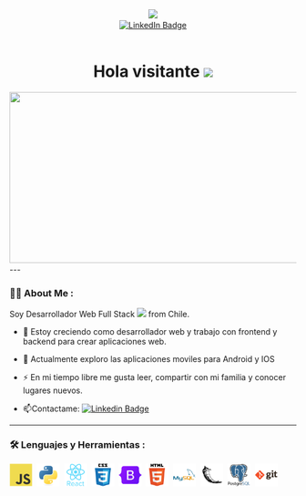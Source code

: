 <div id="header" align="center">
  <img src="https://media.giphy.com/media/zhYSVCirREeIZtONCI/giphy.gif" width="100"/>
<div id="badges">
  <a href="https://www.linkedin.com/in/luiscastillochacin/">
    <img src="https://img.shields.io/badge/LinkedIn-blue?style=for-the-badge&logo=linkedin&logoColor=white" alt="LinkedIn Badge"/>
  </a>
</div>
<img src="https://komarev.com/ghpvc/?username=luisrcc&style=flat-square&color=blue" alt=""/>
<h1>
 Hola visitante
    <img src="https://media.giphy.com/media/hvRJCLFzcasrR4ia7z/giphy.gif" width="50px"/>
</h1>
</div>
<div align="center">
  <img src="https://media.giphy.com/media/wLNuW1tCKRiPmDV5Y4/giphy.gif" width="600" height="300"/>
</div>
---

### :man_technologist: About Me :
Soy Desarrollador Web Full Stack <img src="https://media.giphy.com/media/zOvBKUUEERdNm/giphy.gif" width="30"> from Chile.
- :telescope: Estoy creciendo como desarrollador web y trabajo con frontend y backend para crear aplicaciones web.

- :seedling: Actualmente exploro las aplicaciones moviles para Android y IOS

- :zap: En mi tiempo libre me gusta leer, compartir con mi familia y conocer lugares nuevos.

- :mailbox:Contactame: [![Linkedin Badge](https://img.shields.io/badge/-LinkedIn-blue?style=flat&logo=Linkedin&logoColor=white)](https://www.linkedin.com/in/luiscastillochacin/)
---

### :hammer_and_wrench: Lenguajes y Herramientas :
<div>
  <img src="https://github.com/devicons/devicon/blob/master/icons/javascript/javascript-original.svg" title="JavaScript" alt="JavaScript" width="40" height="40"/>&nbsp;
  <img src="https://github.com/devicons/devicon/blob/master/icons/python/python-original.svg"title="python" alt="Python" width="40" height="40"/>&nbsp;
  <img src="https://github.com/devicons/devicon/blob/master/icons/react/react-original-wordmark.svg" title="React" alt="React" width="40" height="40"/>&nbsp;
  <img src="https://github.com/devicons/devicon/blob/master/icons/css3/css3-original-wordmark.svg"  title="CSS3" alt="CSS" width="40" height="40"/>&nbsp;
  <img src="https://github.com/devicons/devicon/blob/master/icons/bootstrap/bootstrap-original.svg"  title="Boostrap" alt="Boostrap" width="40" height="40"/>&nbsp;
  <img src="https://github.com/devicons/devicon/blob/master/icons/html5/html5-original-wordmark.svg" title="HTML5" alt="HTML" width="40" height="40"/>&nbsp;
  <img src="https://github.com/devicons/devicon/blob/master/icons/mysql/mysql-original-wordmark.svg" title="MySQL"  alt="MySQL" width="40" height="40"/>&nbsp;
  <img src="https://github.com/devicons/devicon/blob/master/icons/flask/flask-original.svg" title="Flask" alt="Flask" width="40" height="40"/>&nbsp;
  <img src="https://github.com/devicons/devicon/blob/master/icons/postgresql/postgresql-original-wordmark.svg" title="PostgreSQL" alt="PostgreSQL" width="40" height="40"/>&nbsp;
  <img src="https://github.com/devicons/devicon/blob/master/icons/git/git-original-wordmark.svg" title="Git" **alt="Git" width="40" height="40"/>
</div>
